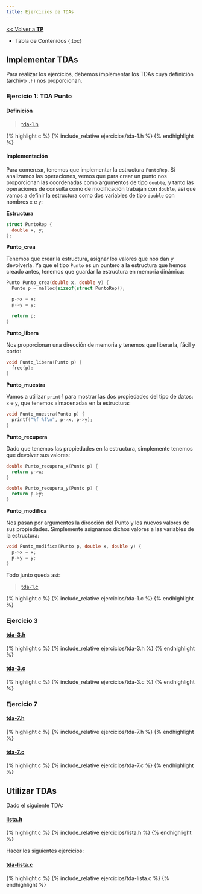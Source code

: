 ```yaml
---
title: Ejercicios de TDAs
---
```


[&lt;&lt; Volver a **TP**](../tp.md)

* Tabla de Contenidos
{:toc}

## Implementar TDAs

Para realizar los ejercicios, debemos implementar los TDAs cuya definición (archivo `.h`) nos proporcionan.

### Ejercicio 1: TDA Punto

#### Definición

> [tda-1.h](ejercicios/tda-1.h)

{% highlight c %}
{% include_relative ejercicios/tda-1.h %}
{% endhighlight %}

#### Implementación

Para comenzar, tenemos que implementar la estructura `PuntoRep`. Si analizamos las operaciones, vemos que para crear un punto nos proporcionan las coordenadas como argumentos de tipo `double`, y tanto las operaciones de consulta como de modificación trabajan con `double`, así que vamos a definir la estructura como dos variables de tipo `double` con nombres `x` e `y`:

**Estructura**

```c
struct PuntoRep {
  double x, y;
};
```

**Punto_crea**

Tenemos que crear la estructura, asignar los valores que nos dan y devolverla. Ya que el tipo `Punto` es un puntero a la estructura que hemos creado antes, tenemos que guardar la estructura en memoria dinámica:

```c
Punto Punto_crea(double x, double y) {
  Punto p = malloc(sizeof(struct PuntoRep));

  p->x = x;
  p->y = y;

  return p;
}
```

**Punto_libera**

Nos proporcionan una dirección de memoria y tenemos que liberarla, fácil y corto:

```c
void Punto_libera(Punto p) {
  free(p);
}
```

**Punto_muestra**

Vamos a utilizar `printf` para mostrar las dos propiedades del tipo de datos: `x` e `y`, que tenemos almacenadas en la estructura:

```c
void Punto_muestra(Punto p) {
  printf("%f %f\n", p->x, p->y);
}
```

**Punto_recupera**

Dado que tenemos las propiedades en la estructura, simplemente tenemos que devolver sus valores:

```c
double Punto_recupera_x(Punto p) {
  return p->x;
}

double Punto_recupera_y(Punto p) {
  return p->y;
}
```

**Punto_modifica**

Nos pasan por argumentos la dirección del Punto y los nuevos valores de sus propiedades. Simplemente asignamos dichos valores a las variables de la estructura:

```c
void Punto_modifica(Punto p, double x, double y) {
  p->x = x;
  p->y = y;
}
```

Todo junto queda así:

> [tda-1.c](ejercicios/tda-1.c)

{% highlight c %}
{% include_relative ejercicios/tda-1.c %}
{% endhighlight %}

### Ejercicio 3

#### [tda-3.h](ejercicios/tda-3.h)

{% highlight c %}
{% include_relative ejercicios/tda-3.h %}
{% endhighlight %}

#### [tda-3.c](ejercicios/tda-3.c)

{% highlight c %}
{% include_relative ejercicios/tda-3.c %}
{% endhighlight %}

### Ejercicio 7

#### [tda-7.h](ejercicios/tda-7.h)

{% highlight c %}
{% include_relative ejercicios/tda-7.h %}
{% endhighlight %}

#### [tda-7.c](ejercicios/tda-7.c)

{% highlight c %}
{% include_relative ejercicios/tda-7.c %}
{% endhighlight %}

## Utilizar TDAs

Dado el siguiente TDA:

#### [lista.h](ejercicios/lista.h)

{% highlight c %}
{% include_relative ejercicios/lista.h %}
{% endhighlight %}

Hacer los siguientes ejercicios:

#### [tda-lista.c](ejercicios/tda-lista.c)

{% highlight c %}
{% include_relative ejercicios/tda-lista.c %}
{% endhighlight %}
